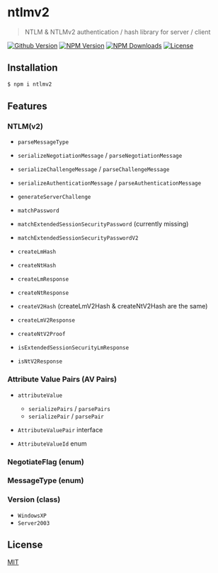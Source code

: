 # ntlmv2

> NTLM & NTLMv2 authentication / hash library for server / client

[![Github Version](https://img.shields.io/github/release/ardean/ntlmv2.svg)](https://github.com/ardean/ntlmv2)
[![NPM Version](https://img.shields.io/npm/v/ntlmv2.svg)](https://npmjs.org/package/ntlmv2)
[![NPM Downloads](https://img.shields.io/npm/dm/ntlmv2.svg)](https://npmjs.org/package/ntlmv2)
[![License](https://img.shields.io/npm/l/ntlmv2.svg)](LICENSE.md)

## Installation
```sh
$ npm i ntlmv2
```

## Features

### NTLM(v2)
- `parseMessageType`

- `serializeNegotiationMessage` / `parseNegotiationMessage`
- `serializeChallengeMessage` / `parseChallengeMessage`
- `serializeAuthenticationMessage` / `parseAuthenticationMessage`

- `generateServerChallenge`

- `matchPassword`
- `matchExtendedSessionSecurityPassword` (currently missing)
- `matchExtendedSessionSecurityPasswordV2`

- `createLmHash`
- `createNtHash`
- `createLmResponse`
- `createNtResponse`

- `createV2Hash` (createLmV2Hash & createNtV2Hash are the same)
- `createLmV2Response`
- `createNtV2Proof`

- `isExtendedSessionSecurityLmResponse`
- `isNtV2Response`

### Attribute Value Pairs (AV Pairs)
- `attributeValue`
  - `serializePairs` / `parsePairs`
  - `serializePair` / `parsePair`

- `AttributeValuePair` interface
- `AttributeValueId` enum

### NegotiateFlag (enum)

### MessageType (enum)

### Version (class)
- `WindowsXP`
- `Server2003`

## License

[MIT](LICENSE.md)